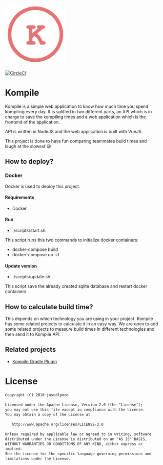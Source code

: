 ![picture](media/kompilerlogocircle200.png)

[![CircleCI](https://circleci.com/gh/josedlpozo/Kompile.svg?style=svg&circle-token=79635e38c00a11a2e479fb6331c20f4f617dabf3)](https://circleci.com/gh/josedlpozo/Kompile)

# Kompile

Kompile is a simple web application to know how much time you spend kompiling every day. It is splitted in two different parts, an API which is in charge to save the kompiling times and a web application which is the frontend of the application.

API is written in NodeJS and the web application is built with VueJS.

This project is done to have fun comparing teammates build times and laugh at the slowest :smiley:

## How to deploy?

### Docker

Docker is used to deploy this project.

#### Requirements 
- Docker

#### Run
- ./scripts/start.sh

This script runs this two commands to initialize docker containers:
- docker-compose build
- docker-compose up -d

#### Update version

- ./scripts/update.sh

This script save the already created sqlite database and restart docker containers

## How to calculate build time?

This depends on which technology you are using in your project. Kompile has some related projects to calculate it in an easy way. We are open to add some related projects to measure build times in different technologies and then send it to Kompile API.


## Related projects

- [Kompile Gradle Plugin](https://github.com/josedlpozo/Kompile-Gradle-Plugin)



# License

    Copyright (C) 2018 josedlpozo

    Licensed under the Apache License, Version 2.0 (the "License");
    you may not use this file except in compliance with the License.
    You may obtain a copy of the License at

       http://www.apache.org/licenses/LICENSE-2.0

    Unless required by applicable law or agreed to in writing, software
    distributed under the License is distributed on an "AS IS" BASIS,
    WITHOUT WARRANTIES OR CONDITIONS OF ANY KIND, either express or implied.
    See the License for the specific language governing permissions and
    limitations under the License.